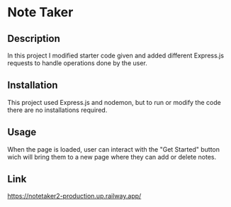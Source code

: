 # Note Taker
## Description
In this project I modified starter code given and added different Express.js requests to handle operations done by the user.
## Installation
This project used Express.js and nodemon, but to run or modify the code there are no installations required.
## Usage
When the page is loaded, user can interact with the "Get Started" button wich will bring them to a new page where they can add or delete notes.
## Link
https://notetaker2-production.up.railway.app/